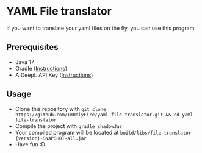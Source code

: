# YAML File translator
If you want to translate your yaml files on the fly, you can use this program.

## Prerequisites
- Java 17
- Gradle ([Instructions](https://gradle.org/install/))
- A DeepL API Key ([Instructions](https://www.deepl.com/pro-api?cta=header-pro-api/))

## Usage
- Clone this repository with ``git clone https://github.com/ImOnlyFire/yaml-file-translator.git && cd yaml-file-translator``
- Compile the project with ``gradle shadowJar``
- Your compiled program will be located at ``build/libs/file-translator-{version}-SNAPSHOT-all.jar``
- Have fun :D
